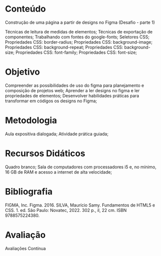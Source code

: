# Conteúdo

Construção de uma página a partir de designs no Figma (Desafio - parte 1)

Técnicas de leitura de medidas de elementos;
Técnicas de exportação de componentes;
Trabalhando com fontes do google-fonts;
Seletores CSS;
Propriedades CSS: border-radius;
Propriedades CSS: background-image;
Propriedades CSS: background-repeat;
Propriedades CSS: background-size;
Propriedades CSS: font-family;
Propriedades CSS: font-size;

# Objetivo

Compreender as possibilidades de uso do figma para planejamento e composição de projetos web;
Aprender a ler designs no figma e ler propriedades de elementos;
Desenvolver habilidades práticas para transformar em códigos os designs no Figma;

# Metodologia

Aula expositiva dialogada; Atividade prática guiada;

# Recursos Didáticos

Quadro branco; Sala de computadores com processadores i5 e, no mínimo, 16 GB de RAM e acesso a internet de alta velocidade;

# Bibliografia

FIGMA, Inc. Figma. 2016.
SILVA, Maurício Samy. Fundamentos de HTML5 e CSS. 1. ed. São Paulo: Novatec, 2022. 302 p., il, 22 cm. ISBN 9788575224380.

# Avaliação

Avaliações Contínua
